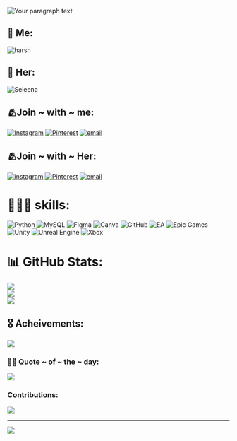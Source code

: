 ![Your paragraph text](https://github.com/user-attachments/assets/dd387131-5d2a-47b2-b65c-47814306e621)
## 👑 Me:
![harsh ](https://github.com/user-attachments/assets/5e741fec-7b89-4435-a6b3-13dd31f307cf)
## 👑 Her:
![Seleena](https://github.com/user-attachments/assets/9ae8ed7c-cabb-4e65-b8e0-cdbd3e664d21)

## 🫂Join ~ with ~ me:
[![Instagram](https://img.shields.io/badge/Instagram-%23E4405F.svg?logo=Instagram&logoColor=white)](https://instagram.com/har__sh0201) 
[![Pinterest](https://img.shields.io/badge/Pinterest-%23E60023.svg?logo=Pinterest&logoColor=white)](https://pinterest.com/harshjena01) 
[![email](https://img.shields.io/badge/Email-D14836?logo=gmail&logoColor=white)](mailto:selee.hars2928@gmail.com) 
## 🫂Join ~ with ~ Her:
[![instagram](https://img.shields.io/badge/Instagram-%23E4405F.svg?logo=Instagram&logoColor=white)](https://instagram.com/seleena_subham)
[![Pinterest](https://img.shields.io/badge/Pinterest-%23E60023.svg?logo=Pinterest&logoColor=white)](https://pinterest.com/seleenasubha7) 
[![email](https://img.shields.io/badge/Email-D14836?logo=gmail&logoColor=white)](mailto:seleenasubham7@gmail.com)
# 🏋🏻‍♂️ skills:
![Python](https://img.shields.io/badge/python-3670A0?style=for-the-badge&logo=python&logoColor=ffdd54)
![MySQL](https://img.shields.io/badge/mysql-4479A1.svg?style=for-the-badge&logo=mysql&logoColor=white)
![Figma](https://img.shields.io/badge/figma-%23F24E1E.svg?style=for-the-badge&logo=figma&logoColor=white)
![Canva](https://img.shields.io/badge/Canva-%2300C4CC.svg?style=for-the-badge&logo=Canva&logoColor=white)
![GitHub](https://img.shields.io/badge/github-%23121011.svg?style=for-the-badge&logo=github&logoColor=white)
![EA](https://img.shields.io/badge/ea-%23000000.svg?style=for-the-badge&logo=ea&logoColor=white)
![Epic Games](https://img.shields.io/badge/epicgames-%23313131.svg?style=for-the-badge&logo=epicgames&logoColor=white)
![Unity](https://img.shields.io/badge/unity-%23000000.svg?style=for-the-badge&logo=unity&logoColor=white)
![Unreal Engine](https://img.shields.io/badge/unrealengine-%23313131.svg?style=for-the-badge&logo=unrealengine&logoColor=white) 
![Xbox](https://img.shields.io/badge/xbox-%23107C10.svg?style=for-the-badge&logo=xbox&logoColor=white)
# 📊 GitHub Stats:
![](https://github-readme-stats.vercel.app/api?username=harsh2928&theme=bear&hide_border=false&include_all_commits=false&count_private=false)<br/>
![](https://nirzak-streak-stats.vercel.app/?user=harsh2928&theme=bear&hide_border=false)<br/>
![](https://github-readme-stats.vercel.app/api/top-langs/?username=harsh2928&theme=bear&hide_border=false&include_all_commits=false&count_private=false&layout=compact)

## 🎖️ Acheivements:
![](https://github-profile-trophy.vercel.app/?username=harsh2928&theme=monokai&no-frame=false&no-bg=true&margin-w=4)

### 🐦‍🔥 Quote ~ of ~ the ~ day:
![](https://quotes-github-readme.vercel.app/api?type=horizontal&theme=light)

### Contributions:
![](https://github-contributor-stats.vercel.app/api?username=harsh2928&limit=5&theme=dark&combine_all_yearly_contributions=true)

---
[![](https://visitcount.itsvg.in/api?id=harsh2928&icon=6&color=2)](https://visitcount.itsvg.in)
